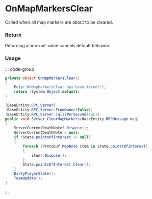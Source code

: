 <Badge type="danger" text="Carbon Compatible"/><Badge type="warning" text="Oxide Compatible"/>
# OnMapMarkersClear
Called when all map markers are about to be cleared.
### Return
Returning a non-null value cancels default behavior.

### Usage
::: code-group
```csharp [Example]
private object OnMapMarkersClear()
{
	Puts("OnMapMarkersClear has been fired!");
	return (System.Object)default;
}
```
```csharp [Source — Assembly-CSharp @ BasePlayer]
[BaseEntity.RPC_Server]
[BaseEntity.RPC_Server.FromOwner(false)]
[BaseEntity.RPC_Server.CallsPerSecond(1uL)]
public void Server_ClearMapMarkers(BaseEntity.RPCMessage msg)
{
	ServerCurrentDeathNote?.Dispose();
	ServerCurrentDeathNote = null;
	if (State.pointsOfInterest != null)
	{
		foreach (ProtoBuf.MapNote item in State.pointsOfInterest)
		{
			item?.Dispose();
		}
		State.pointsOfInterest.Clear();
	}
	DirtyPlayerState();
	TeamUpdate();
}

```
:::
